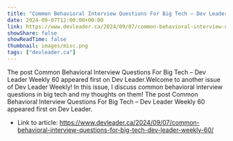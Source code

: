 ```yaml
---
title: "Common Behavioral Interview Questions For Big Tech – Dev Leader Weekly 60"
date: 2024-09-07T12:00:00+00:00
link: https://www.devleader.ca/2024/09/07/common-behavioral-interview-questions-for-big-tech-dev-leader-weekly-60/
showShare: false
showReadTime: false
thumbnail: images/misc.png
tags: ["devleader.ca"]
---
```

The post Common Behavioral Interview Questions For Big Tech – Dev Leader Weekly 60 appeared first on Dev Leader.Welcome to another issue of Dev Leader Weekly! In this issue, I discuss common behavioral interview questions in big tech and my thoughts on them!
The post Common Behavioral Interview Questions For Big Tech – Dev Leader Weekly 60 appeared first on Dev Leader.

- Link to article: https://www.devleader.ca/2024/09/07/common-behavioral-interview-questions-for-big-tech-dev-leader-weekly-60/